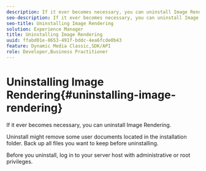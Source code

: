 ```yaml
---
description: If it ever becomes necessary, you can uninstall Image Rendering.
seo-description: If it ever becomes necessary, you can uninstall Image Rendering.
seo-title: Uninstalling Image Rendering
solution: Experience Manager
title: Uninstalling Image Rendering
uuid: ffabd01e-8653-491f-bddc-4ea6fcde0b43
feature: Dynamic Media Classic,SDK/API
role: Developer,Business Practitioner
---
```


# Uninstalling Image Rendering{#uninstalling-image-rendering}

If it ever becomes necessary, you can uninstall Image Rendering.

Uninstall might remove some user documents located in the installation folder. Back up all files you want to keep before uninstalling.

Before you uninstall, log in to your server host with administrative or root privileges. 

